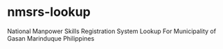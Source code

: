 # nmsrs-lookup
National Manpower Skills Registration System Lookup For Municipality of Gasan Marinduque Philippines
